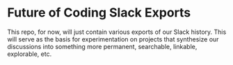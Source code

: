 # Future of Coding Slack Exports

This repo, for now, will just contain various exports of our Slack history. This will serve as the basis for experimentation on projects that synthesize our discussions into something more permanent, searchable, linkable, explorable, etc.
